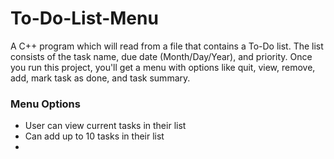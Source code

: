 # To-Do-List-Menu
A C++ program which will read from a file that contains a To-Do list. The list consists of the task name, due date (Month/Day/Year), and priority. Once you run this project, you'll get a menu with options like quit, view, remove, add, mark task as done, and task summary.

### Menu Options
* User can view current tasks in their list
* Can add up to 10 tasks in their list
* 
